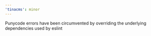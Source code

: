 ```yaml
---
'tinacms': minor
---
```


Punycode errors have been circumvented by overriding the underlying dependencies used by eslint
